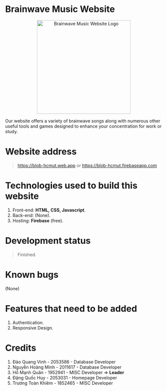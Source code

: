 # Brainwave Music Website

<div align="center">
  <img src="https://blob-hcmut.web.app/en/icon/favicon.ico" alt="Brainwave Music Website Logo" width="300" style="">
</div>

Our website offers a variety of brainwave songs along with numerous other useful tools and games designed to enhance your concentration for work or study.
# Website address
> https://blob-hcmut.web.app or https://blob-hcmut.firebaseapp.com
# Technologies used to build this website
1. Front-end: <b>HTML, CSS, Javascript</b>.
2. Back-end: (None).
3. Hosting: <b>Firebase</b> (free).
# Development status
> Finished.
# Known bugs
(None)
# Features that need to be added
1. Authentication.
2. Responsive Design.

# Credits
1. Đào Quang Vinh - 2053586 - Database Developer
2. Nguyễn Hoàng Minh - 2011617 - Database Developer
3. Hồ Mạnh Quân - 1952941 - MISC Developer => <b>Leader</b>
4. Đặng Quốc Huy - 2053031 - Homepage Developer
5. Trương Toàn Khiêm - 1852465 - MISC Developer
